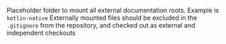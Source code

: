 Placeholder folder to mount all external documentation roots.
Example is `kotlin-native`
Externally mounted files should be excluded in the `.gitignore` from the repository, 
and checked out as external and independent checkouts
